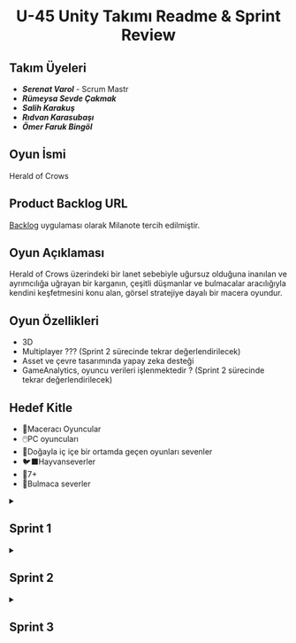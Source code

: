 <h1 align="center"> U-45 Unity Takımı Readme & Sprint Review </h1>


## Takım Üyeleri
- ***Serenat Varol*** - Scrum Mastr
- ***Rümeysa Sevde Çakmak***
- ***Salih Karakuş*** 
- ***Rıdvan Karasubaşı***
- ***Ömer Faruk Bingöl*** 


## Oyun İsmi
Herald of Crows

## Product Backlog URL
[Backlog](https://app.milanote.com/1Smtq11rAhAxej?p=GGTn82gsDdG) uygulaması olarak Milanote tercih edilmiştir.

## Oyun Açıklaması
Herald of Crows üzerindeki bir lanet sebebiyle uğursuz olduğuna inanılan ve ayrımcılığa uğrayan bir karganın, çeşitli düşmanlar ve bulmacalar aracılığıyla kendini keşfetmesini konu alan, görsel stratejiye dayalı bir macera oyundur.

## Oyun Özellikleri
- 3D
- Multiplayer ??? (Sprint 2 sürecinde tekrar değerlendirilecek)
- Asset ve çevre tasarımında yapay zeka desteği
- GameAnalytics, oyuncu verileri işlenmektedir ? (Sprint 2 sürecinde tekrar değerlendirilecek)

## Hedef Kitle
- 👾Maceracı Oyuncular
- 🖱️PC oyuncuları
- 🥀Doğayla iç içe bir ortamda geçen oyunları sevenler
- 🐦‍⬛Hayvanseverler
- 🚸7+
- 🧩Bulmaca severler

<details><summary><h2>Sprint 1</h2> </summary>

* Sprint içi puan değerlendirmesi 100 üzerinden belirlenmiştir.
* Projenin totalde 350 puan değerinde olması beklenmektedir.
* Sprint 1 süreci bütün takım üyelerinin en az mesai ayırabileceği dönem olduğundan mümkün olduğunca tasarım ve kaynak toplamaya ve herkesin ayrı ayrı çalışmasına karar verilmiştir. Tamamlanan görevler backlog ve iletişim kanallarıyla haberleşilmiş ancak bir araya getirilip temizlik açısından Github repository'sine eklenmemiştir. Ana projeye merge işlemleri bütün takım üyelerinin toplantılarda vereceği kararlarla Sprint 2 sürecinde gerçekleştirilecektir.
* <b>Daily Scrum: </b> Günlük konuşmalar ve anketler Whatsapp üzerinden gerçekleştirilirken toplantılar için fonksiyonabilitesi sebebiyle Discord tercih edilmiştir.
* Toplantılara katılım sağlayamamış üyelerin geri kalmaması açısından kısa görüşme özetleri içeren [ortak bir döküman](https://docs.google.com/document/d/1Ae8FYZowJhssbUb1zqXL1aqo0bAXkMyHa2stOofVKuo/edit?usp=sharing) hazırlanmıştır.

 
* Backlog Görselleri: </br>
![milanote](https://github.com/Sevdecakmak/OUA-Grup45/assets/53650879/62e64f83-c818-41fe-b9f4-672506308ac1) </br>
![canvas_level--area--scene-design-240707_1740](https://github.com/Sevdecakmak/OUA-Grup45/assets/53650879/7ff81fab-7b23-49ad-ae4f-6ff2ee09e9d6) </br>
![canvas_general-inspo--sources-240707_1752](https://github.com/Sevdecakmak/OUA-Grup45/assets/53650879/b795e3e1-8fd2-4caa-b288-4f3e2dbe1489) </br>

* Toplantı ve Sohbet Görselleri, Anketler: </br>
![sprint1wp](https://github.com/Sevdecakmak/OUA-Grup45/assets/53650879/de7bed66-e8f8-4fb3-b7bc-b38e5ef1aa1c)</br>
![image](https://github.com/Sevdecakmak/OUA-Grup45/assets/53650879/6d653f16-1bda-44b5-bcd2-92bb123b15bd) </br>
BU GEECE REVIEW SIRASINDA DISCORDD SSI ALMAYI UNUTÖMA!!!!!!!!!!!!!!!!!!!!!!!!!!!!!!!

* Seçilen / Tasarlanan bazı Assetler: </br>

<h3 align="center"> <a href="https://sketchfab.com/3d-models/snake-attack-animations-multiple-83c4290cd4b648fd942d4bbc2280a3f6?utm_medium=embed&utm_campaign=share-popup&utm_content=83c4290cd4b648fd942d4bbc2280a3f6" target="_blank" rel="nofollow" style="font-weight: bold; color: #1CAAD9;"> Snake Animations (Multiple) </a> </h3> </br>


<a align="center"> ![snake](https://github.com/Sevdecakmak/OUA-Grup45/assets/53650879/3c8ce126-879a-4183-aed6-743dffd13567) </a>


<h3 align="center"> <a href="https://sketchfab.com/models/e2e6d407b18547d2a9ed37a1707042e1/embed"> Crow Asset </a> </h3> </br>

![crow](https://github.com/Sevdecakmak/OUA-Grup45/assets/53650879/cbd39e6a-adee-4185-91ba-dd951cd6486b)

* <h2>Sprint Review: </h2>
     <li>lalsfsdf </li>
     <li>sskjldfsjlljsfkd </li>

* <h2>Sprint Retrospect: </h2>
      <li>jdsfsldfj</li>

iletişim azlığı sürecin yavaşlaması
  
</details>

<details><summary><h2>Sprint 2</h2></summary>

Template olarak hazır, zamanı geldiğinde güncellenecek.

</details>

<details><summary><h2>Sprint 3</h2></summary>

Template olarak hazır, zamanı geldiğinde güncellenecek.

</details>


